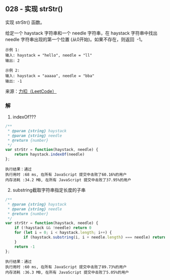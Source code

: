 ## 028 - 实现 strStr()
实现 strStr() 函数。

给定一个 haystack 字符串和一个 needle 字符串，在 haystack 字符串中找出 needle 字符串出现的第一个位置 (从0开始)。如果不存在，则返回  -1。
```
示例 1:
输入: haystack = "hello", needle = "ll"
输出: 2
```
```
示例 2:
输入: haystack = "aaaaa", needle = "bba"
输出: -1
```

来源：[力扣（LeetCode）](https://leetcode-cn.com/problems/implement-strstr)


### 解
1. indexOf???
```js
/**
 * @param {string} haystack
 * @param {string} needle
 * @return {number}
 */
var strStr = function(haystack, needle) {
    return haystack.indexOf(needle)
};
```
```
执行结果：通过
执行用时 :68 ms, 在所有 JavaScript 提交中击败了60.16%的用户
内存消耗 :34.2 MB, 在所有 JavaScript 提交中击败了37.95%的用户
```

2. substring截取字符串指定长度的子串
```js
/**
 * @param {string} haystack
 * @param {string} needle
 * @return {number}
 */
var strStr = function(haystack, needle) {
    if (!haystack && !needle) return 0
    for (let i = 0; i < haystack.length; i++) {
        if (haystack.substring(i, i + needle.length) === needle) return i
    }
    return -1
};
```
```
执行结果：通过
执行用时 :60 ms, 在所有 JavaScript 提交中击败了89.73%的用户
内存消耗 :36.3 MB, 在所有 JavaScript 提交中击败了5.05%的用户
```